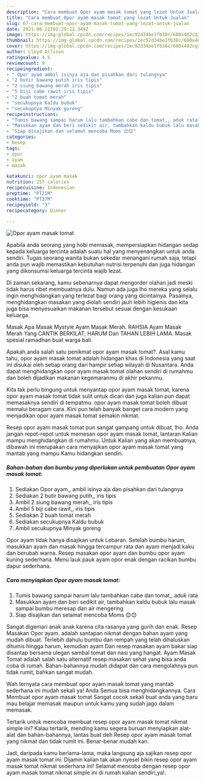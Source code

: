 ```yaml
---
description: "Cara membuat Opor ayam masak tomat yang lezat Untuk Jualan"
title: "Cara membuat Opor ayam masak tomat yang lezat Untuk Jualan"
slug: 67-cara-membuat-opor-ayam-masak-tomat-yang-lezat-untuk-jualan
date: 2021-06-21T02:29:11.349Z
image: https://img-global.cpcdn.com/recipes/1ec92d34be1fb38c/680x482cq70/opor-ayam-masak-tomat-foto-resep-utama.jpg
thumbnail: https://img-global.cpcdn.com/recipes/1ec92d34be1fb38c/680x482cq70/opor-ayam-masak-tomat-foto-resep-utama.jpg
cover: https://img-global.cpcdn.com/recipes/1ec92d34be1fb38c/680x482cq70/opor-ayam-masak-tomat-foto-resep-utama.jpg
author: Lloyd Allison
ratingvalue: 4.5
reviewcount: 9
recipeingredient:
- " Opor ayam ambil isinya aja dan pisahkan dari tulangnya"
- "2 butir bawang putih iris tipis"
- "2 siung bawang merah iris tipis"
- "5 biji cabe rawit iris tipis"
- "2 buah tomat merah"
- "secukupnya Kaldu bubuk"
- "secukupnya Minyak goreng"
recipeinstructions:
- "Tumis bawang sampai harum lalu tambahkan cabe dan tomat,, aduk rata"
- "Masukkan ayam dan beri sedikit air, tambahkan kaldu bubuk lalu masak sampai bumbu meresap dan air mengering"
- "Siap disajikan dan selamat mencoba Moms 😊😊"
categories:
- Resep
tags:
- opor
- ayam
- masak

katakunci: opor ayam masak 
nutrition: 257 calories
recipecuisine: Indonesian
preptime: "PT21M"
cooktime: "PT37M"
recipeyield: "3"
recipecategory: Dinner

---
```



![Opor ayam masak tomat](https://img-global.cpcdn.com/recipes/1ec92d34be1fb38c/680x482cq70/opor-ayam-masak-tomat-foto-resep-utama.jpg)

Apabila anda seorang yang hobi memasak, mempersiapkan hidangan sedap kepada keluarga tercinta adalah suatu hal yang menyenangkan untuk anda sendiri. Tugas seorang  wanita bukan sekedar menangani rumah saja, tetapi anda pun wajib memastikan kebutuhan nutrisi terpenuhi dan juga hidangan yang dikonsumsi keluarga tercinta wajib lezat.

Di zaman  sekarang, kamu sebenarnya dapat mengorder olahan jadi meski tidak harus ribet membuatnya dulu. Namun ada juga lho mereka yang selalu ingin menghidangkan yang terlezat bagi orang yang dicintainya. Pasalnya, menghidangkan masakan yang diolah sendiri jauh lebih higienis dan kita juga bisa menyesuaikan makanan tersebut sesuai dengan kesukaan keluarga. 

Masak Apa Masak Mystyle Ayam Masak Merah. RAHSIA Ayam Masak Merah Yang CANTIK BERKILAT, HARUM Dan TAHAN LEBIH LAMA. Masak spesial ramadhan buat warga bali.

Apakah anda salah satu penikmat opor ayam masak tomat?. Asal kamu tahu, opor ayam masak tomat adalah hidangan khas di Indonesia yang saat ini disukai oleh setiap orang dari hampir setiap wilayah di Nusantara. Anda dapat menghidangkan opor ayam masak tomat olahan sendiri di rumahmu dan boleh dijadikan makanan kegemaranmu di akhir pekanmu.

Kita tak perlu bingung untuk menyantap opor ayam masak tomat, karena opor ayam masak tomat tidak sulit untuk dicari dan juga kalian pun dapat memasaknya sendiri di tempatmu. opor ayam masak tomat boleh dibuat memalui beragam cara. Kini pun telah banyak banget cara modern yang menjadikan opor ayam masak tomat semakin nikmat.

Resep opor ayam masak tomat pun sangat gampang untuk dibuat, lho. Anda jangan repot-repot untuk memesan opor ayam masak tomat, lantaran Kalian mampu menghidangkan di rumahmu. Untuk Kalian yang akan membuatnya, dibawah ini merupakan cara menyajikan opor ayam masak tomat yang mantab yang mampu Kamu hidangkan sendiri.

<!--inarticleads1-->

##### Bahan-bahan dan bumbu yang diperlukan untuk pembuatan Opor ayam masak tomat:

1. Sediakan  Opor ayam,, ambil isinya aja dan pisahkan dari tulangnya
1. Sediakan 2 butir bawang putih,, iris tipis
1. Ambil 2 siung bawang merah,, iris tipis
1. Ambil 5 biji cabe rawit,, iris tipis
1. Sediakan 2 buah tomat merah
1. Sediakan secukupnya Kaldu bubuk
1. Ambil secukupnya Minyak goreng


Opor ayam tidak hanya disajikan untuk Lebaran. Setelah bumbu harum, masukkan ayam dan masak hingga tercampur rata dan ayam menjadi kaku dan berubah warna. Resep masakan opor ayam dan bumbu opor ayam kuning sederhana. Menu lauk pauk ayam opor enak dengan racikan bumbu dapur sederhana. 

<!--inarticleads2-->

##### Cara menyiapkan Opor ayam masak tomat:

1. Tumis bawang sampai harum lalu tambahkan cabe dan tomat,, aduk rata
1. Masukkan ayam dan beri sedikit air, tambahkan kaldu bubuk lalu masak sampai bumbu meresap dan air mengering
1. Siap disajikan dan selamat mencoba Moms 😊😊


Sangat digemari anak anak karena cita rasanya yang gurih dan enak. Resep Masakan Opor ayam. adalah santapan nikmat dengan bahan ayam yang mudah dibuat. Terlebih dahulu bumbu dan rempah yang telah dihaluskan ditumis hingga harum, kemudian ayam Dan resep masakan ayam bakar siap disantap bersama ulegan sambal tomat dan nasi yang hangat. Ayam Masak Tomat adalah salah satu alternatif resep masakan sehat yang bisa anda coba di rumah. Bahan-bahannya mudah didapat dan cara mengolahnya pun tidak rumit, bahkan sangat mudah. 

Wah ternyata cara membuat opor ayam masak tomat yang mantab sederhana ini mudah sekali ya! Anda Semua bisa menghidangkannya. Cara Membuat opor ayam masak tomat Sangat cocok sekali buat anda yang baru mau belajar memasak maupun untuk kamu yang sudah jago dalam memasak.

Tertarik untuk mencoba membuat resep opor ayam masak tomat nikmat simple ini? Kalau tertarik, mending kamu segera buruan menyiapkan alat-alat dan bahan-bahannya, lantas buat deh Resep opor ayam masak tomat yang nikmat dan tidak rumit ini. Benar-benar mudah kan. 

Jadi, daripada kamu berlama-lama, maka langsung aja sajikan resep opor ayam masak tomat ini. Dijamin kalian tak akan nyesel bikin resep opor ayam masak tomat nikmat sederhana ini! Selamat mencoba dengan resep opor ayam masak tomat nikmat simple ini di rumah kalian sendiri,ya!.


